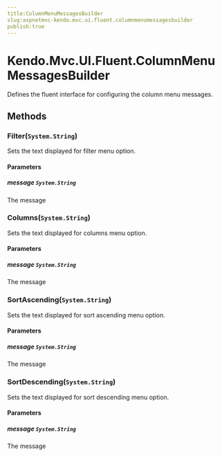 ```yaml
---
title:ColumnMenuMessagesBuilder
slug:aspnetmvc-kendo.mvc.ui.fluent.columnmenumessagesbuilder
publish:true
---
```


# Kendo.Mvc.UI.Fluent.ColumnMenuMessagesBuilder
Defines the fluent interface for configuring the column menu messages.



## Methods

### Filter(`System.String`)
Sets the text displayed for filter menu option.



#### Parameters

##### message `System.String`
The message




### Columns(`System.String`)
Sets the text displayed for columns menu option.



#### Parameters

##### message `System.String`
The message




### SortAscending(`System.String`)
Sets the text displayed for sort ascending menu option.



#### Parameters

##### message `System.String`
The message




### SortDescending(`System.String`)
Sets the text displayed for sort descending menu option.



#### Parameters

##### message `System.String`
The message





